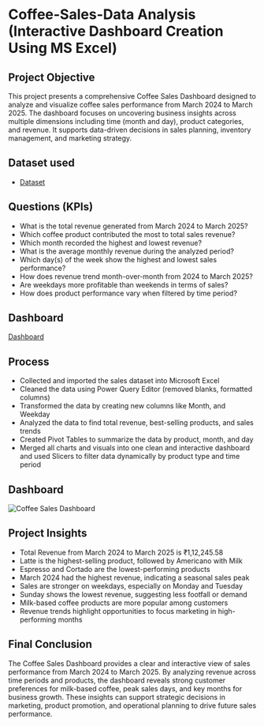 # Coffee-Sales-Data Analysis (Interactive Dashboard Creation Using MS Excel)
## Project Objective
This project presents a comprehensive Coffee Sales Dashboard designed to analyze and visualize coffee sales performance from March 2024 to March 2025. The dashboard focuses on uncovering business insights across multiple dimensions including time (month and day), product categories, and revenue. It supports data-driven decisions in sales planning, inventory management, and marketing strategy.

## Dataset used
- <a href="https://github.com/Shifanaks/coffee-sales-dashboard/blob/main/coffee%20sales%20dataset.csv">Dataset</a>

## Questions (KPIs)
- What is the total revenue generated from March 2024 to March 2025?
- Which coffee product contributed the most to total sales revenue?
- Which month recorded the highest and lowest revenue?
- What is the average monthly revenue during the analyzed period?
- Which day(s) of the week show the highest and lowest sales performance?
- How does revenue trend month-over-month from 2024 to March 2025?
- Are weekdays more profitable than weekends in terms of sales?
- How does product performance vary when filtered by time period?

## Dashboard
<a href="https://github.com/Shifanaks/coffee-sales-dashboard/blob/main/Coffee%20Sales%20Dashboard.png">Dashboard</a>

## Process
- Collected and imported the sales dataset into Microsoft Excel
- Cleaned the data using Power Query Editor (removed blanks, formatted columns)
- Transformed the data by creating new columns like Month, and Weekday
- Analyzed the data to find total revenue, best-selling products, and sales trends
- Created Pivot Tables to summarize the data by product, month, and day
- Merged all charts and visuals into one clean and interactive dashboard and used Slicers to filter data dynamically by product type and time period

## Dashboard 
![Coffee Sales Dashboard](https://github.com/user-attachments/assets/b164ac6f-0731-49b1-aeb0-81f96f9b1315)


## Project Insights
- Total Revenue from March 2024 to March 2025 is ₹1,12,245.58
- Latte is the highest-selling product, followed by Americano with Milk
- Espresso and Cortado are the lowest-performing products
- March 2024 had the highest revenue, indicating a seasonal sales peak
- Sales are stronger on weekdays, especially on Monday and Tuesday
- Sunday shows the lowest revenue, suggesting less footfall or demand
- Milk-based coffee products are more popular among customers
- Revenue trends highlight opportunities to focus marketing in high-performing months

## Final Conclusion
The Coffee Sales Dashboard provides a clear and interactive view of sales performance from March 2024 to March 2025. By analyzing revenue across time periods and products, the dashboard reveals strong customer preferences for milk-based coffee, peak sales days, and key months for business growth. These insights can support strategic decisions in marketing, product promotion, and operational planning to drive future sales performance.
